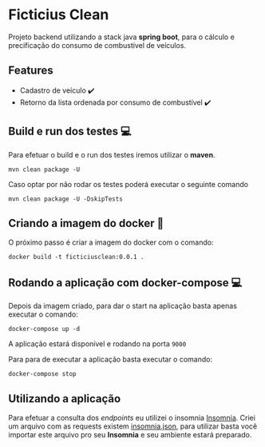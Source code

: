 # Ficticius Clean
Projeto backend utilizando a stack java __spring boot__, para o cálculo e precificação do consumo de combustível de veículos.

## Features
- Cadastro de veículo :heavy_check_mark:
- Retorno da lista ordenada por consumo de combustível :heavy_check_mark:

## Build e run dos testes :computer:
Para efetuar o build e o run dos testes iremos utilizar o __maven__.

`mvn clean package -U`

Caso optar por não rodar os testes poderá executar o seguinte comando

`mvn clean package -U -DskipTests`

## Criando a imagem do docker :scroll:
O próximo passo é criar a imagem do docker com o comando:

`docker build -t ficticiusclean:0.0.1 .`

## Rodando a aplicação com docker-compose :computer:
Depois da imagem criado, para dar o start na aplicação basta apenas executar o comando:

`docker-compose up -d`

A aplicação estará disponível e rodando na porta `9000`

Para para de executar a aplicação basta executar o comando:

`docker-compose stop`

## Utilizando a aplicação
Para efetuar a consulta dos *endpoints* eu utilizei o insomnia [Insomnia](https://insomnia.rest/download/). 
Criei um arquivo com as requests existem [insomnia.json](/insomnia.json), para utilizar
basta você importar este arquivo pro seu __Insomnia__ e seu ambiente estará preparado.
